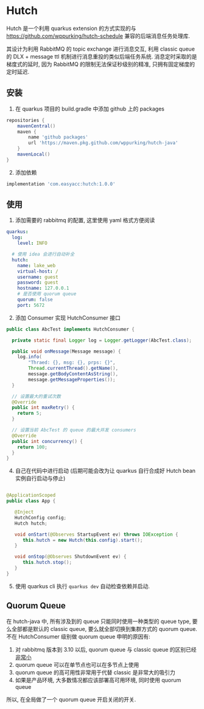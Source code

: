 # Hutch

Hutch 是一个利用 quarkus extension 的方式实现的与 https://github.com/wppurking/hutch-schedule 兼容的后端消息任务处理库.

其设计为利用 RabbitMQ 的 topic exchange 进行消息交互, 利用 classic queue 的 DLX + message ttl 机制进行消息重投的类似后端任务系统.
消息定时采取的是梯度式的延时, 因为 RabbitMQ 的限制无法保证秒级别的精准, 只拥有固定梯度的定时延迟.

## 安装

1. 在 quarkus 项目的 build.gradle 中添加 github 上的 packages

```groovy
repositories {
    mavenCentral()
    maven {
        name 'github packages'
        url 'https://maven.pkg.github.com/wppurking/hutch-java'
    }
    mavenLocal()
}
```

2. 添加依赖

```groovy
implementation 'com.easyacc:hutch:1.0.0'
```

## 使用

1. 添加需要的 rabbitmq 的配置, 这里使用 yaml 格式方便阅读

```yaml
quarkus:
  log:
    level: INFO

  # 使用 idea 会进行自动补全
  hutch:
    name: lake_web
    virtual-host: /
    username: guest
    password: guest
    hostname: 127.0.0.1
    # 是否使用 quorum queue
    quorum: false
    port: 5672
```

2. 添加 Consumer 实现 HutchConsumer 接口

```java
public class AbcTest implements HutchConsumer {

  private static final Logger log = Logger.getLogger(AbcTest.class);

  public void onMessage(Message message) {
    log.info(
        "Thraed: {}, msg: {}, prps: {}",
        Thread.currentThread().getName(),
        message.getBodyContentAsString(),
        message.getMessageProperties());
  }

  // 设置最大的重试次数
  @Override
  public int maxRetry() {
    return 5;
  }

  // 设置当前 AbcTest 的 queue 的最大并发 consumers
  @Override
  public int concurrency() {
    return 100;
  }
}
```

4. 自己在代码中进行启动 (后期可能会改为让 quarkus 自行合成好 Hutch bean 实例自行启动与停止)

```java

@ApplicationScoped
public class App {

   @Inject
   HutchConfig config;
   Hutch hutch;

   void onStart(@Observes StartupEvent ev) throws IOException {
      this.hutch = new Hutch(this.config).start();
   }

   void onStop(@Observes ShutdownEvent ev) {
      this.hutch.stop();
   }
}
```

5. 使用 quarkus cli 执行 `quarkus dev` 自动检查依赖并启动.

## Quorum Queue

在 hutch-java 中, 所有涉及到的 queue 只能同时使用一种类型的 queue type, 要么全部都是默认的 classic queue, 要么就全部切换到集群方式的
quorum queue. 不在 HutchConsumer 级别做 quorum queue 申明的原因有:

1. 对 rabbitmq 版本到 3.10 以后, quorum queue 与 classic queue
   的区别已经[非常小](https://www.rabbitmq.com/quorum-queues.html)
2. quorum queue 可以在单节点也可以在多节点上使用
3. quorum queue 的高可用性非常用于代替 classic 是非常大的吸引力
4. 如果是产品环境, 大多数情况都应该部署高可用环境, 同时使用 quorum queue

所以, 在全局做了一个 quorum queue 开启关闭的开关.
